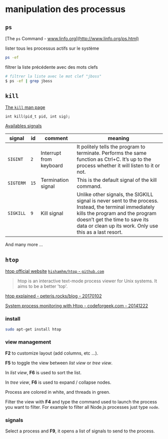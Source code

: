 # manipulation des processus

## `ps`

[The `ps` Command - www.linfo.org](http://www.linfo.org/ps.html)

lister tous les processus actifs sur le système

```bash
ps -ef
```

filtrer la liste précédente avec des mots clefs

```bash
# filtrer la liste avec le mot clef "jboss"
$ ps -ef | grep jboss
```

## `kill`

[The `kill` man page](https://man7.org/linux/man-pages/man2/kill.2.html)

`int kill(pid_t pid, int sig);`

[Availables signals](https://manpages.ubuntu.com/manpages/focal/en/man7/signal.7.html)

| signal    | id   | comment | meaning                                                                                                                                                                                                                                |
| --------- |------| ------- |----------------------------------------------------------------------------------------------------------------------------------------------------------------------------------------------------------------------------------------|
| `SIGINT`  | `2`  | Interrupt from keyboard | It politely tells the program to terminate. Performs the same function as Ctrl+C. It’s up to the process whether it will listen to it or not.                                                                                          |
| `SIGTERM` | `15` | Termination signal | This is the default signal of the kill command.                                                                                                                                                                                        |
| `SIGKILL` | `9`  | Kill signal | Unlike other signals, the SIGKILL signal is never sent to the process. Instead, the terminal immediately kills the program and the program doesn’t get the time to save its data or clean up its work. Only use this as a last resort. |

And many more ...

## `htop`

[htop official website](https://hisham.hm/htop/) [`hishamhm/htop` - `github.com`](https://github.com/hishamhm/htop)

> htop is an interactive text-mode process viewer for Unix systems. It aims to be a better 'top'.

[htop explained - peteris.rocks/blog - 20170102](https://peteris.rocks/blog/htop/)

[System process monitoring with Htop - codeforgeek.com - 20141222](https://codeforgeek.com/2014/12/system-process-monitoring-htop/)

### install

```bash
sudo apt-get install htop
```

### view management

**F2** to customize layout (add columns, etc ...).

**F5** to toggle the view between *list view* or *tree view*.

In *list view*, **F6** is used to sort the list.

In *tree view*, **F6** is used to expand / collapse nodes.

Process are colored in white, and threads in green.

Filter the view with **F4** and type the command used to launch the process you want to filter.
For example to filter all Node.js processes just type `node`.

### signals

Select a process and **F9**, it opens a list of signals to send to the process.

